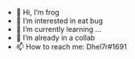 - 👋 Hi, I’m frog
- 👀 I’m interested in eat bug
- 🌱 I’m currently learning ...
- 💞️ I’m already in a collab
- 📫 How to reach me: Dhel7r#1691
